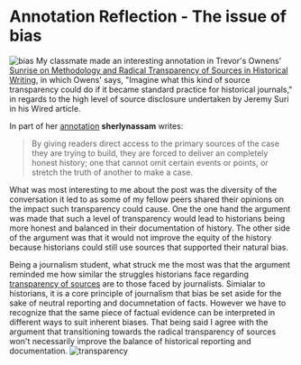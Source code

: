 # Annotation Reflection - The issue of bias 
![bias](https://farm1.staticflickr.com/85/211469544_5c6db7b959_z.jpg)
My classmate made an interesting annotation in Trevor's Ownens' [Sunrise on Methodology and Radical Transparency of Sources in Historical Writing](http://www.trevorowens.org/2008/03/sunrise-on-methodology-and-radical-transparency-of-sources-in-historical-writing/), in which Owens' says, "Imagine what this kind of source transparency could do if it became standard practice for historical journals," in regards to the high level of source disclosure undertaken by Jeremy Suri in his Wired article. 

In part of her [annotation](https://hyp.is/EJGWbFYHEeiFfD8om_WIGA/www.trevorowens.org/2008/03/sunrise-on-methodology-and-radical-transparency-of-sources-in-historical-writing/) **sherlynassam** writes: 
>By giving readers direct access to the primary sources of the case they are trying to build, they are forced to deliver an completely honest history; one that cannot omit certain events or points, or stretch the truth of another to make a case.

What was most interesting to me about the post was the diversity of the conversation it led to as some of my fellow peers shared their opinions on the impact such transparency could cause. One the one hand the argument was made that such a level of transparency would lead to historians being more honest and balanced in their documentation of history. The other side of the argument was that it would not improve the equity of the history because historians could still use sources that supported their natural bias. 

Being a journalism student, what struck me the most was that the argument reminded me how similar the struggles historians face regarding [transparency of sources](http://www.gmj.uottawa.ca/1301/v6i1_heemsbergen.pdf) are to those faced by journalists. Simialar to historians, it is a core principle of journalism that bias be set aside for the sake of neutral reporting and documnetation of facts. However we have to recognize that the same piece of factual evidence can be interpreted in different ways to suit inherent biases. That being said I agree with the argument that transitioning towards the radical transparency of sources won't necessarily improve the balance of historical reporting and documentation. 
![transparency](https://farm6.staticflickr.com/5551/14782230028_c9be0c9e9d_z.jpg)

